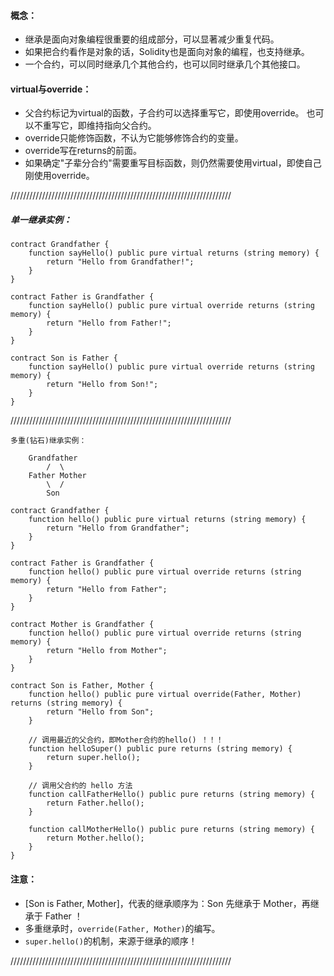 
#### 概念：
- 继承是面向对象编程很重要的组成部分，可以显著减少重复代码。
- 如果把合约看作是对象的话，Solidity也是面向对象的编程，也支持继承。
- 一个合约，可以同时继承几个其他合约，也可以同时继承几个其他接口。

#### virtual与override：
- 父合约标记为virtual的函数，子合约可以选择重写它，即使用override。 也可以不重写它，即维持指向父合约。
- override只能修饰函数，不认为它能够修饰合约的变量。
- override写在returns的前面。
- 如果确定"子辈分合约"需要重写目标函数，则仍然需要使用virtual，即使自己刚使用override。

//////////////////////////////////////////////////////////////////////

##### 单一继承实例：
```
contract Grandfather {
    function sayHello() public pure virtual returns (string memory) {
        return "Hello from Grandfather!";
    }
}

contract Father is Grandfather {
    function sayHello() public pure virtual override returns (string memory) {
        return "Hello from Father!";
    }
}

contract Son is Father {
    function sayHello() public pure virtual override returns (string memory) {
        return "Hello from Son!";
    }
}
```

//////////////////////////////////////////////////////////////////////

```
多重(钻石)继承实例：

    Grandfather
        /  \
    Father Mother
        \  /
        Son

contract Grandfather {
    function hello() public pure virtual returns (string memory) {
        return "Hello from Grandfather";
    }
}

contract Father is Grandfather {
    function hello() public pure virtual override returns (string memory) {
        return "Hello from Father";
    }
}

contract Mother is Grandfather {
    function hello() public pure virtual override returns (string memory) {
        return "Hello from Mother";
    }
}

contract Son is Father, Mother {
    function hello() public pure virtual override(Father, Mother) returns (string memory) {
        return "Hello from Son";
    }

    // 调用最近的父合约，即Mother合约的hello() ！！！
    function helloSuper() public pure returns (string memory) {
        return super.hello();
    }    

    // 调用父合约的 hello 方法
    function callFatherHello() public pure returns (string memory) {
        return Father.hello(); 
    }

    function callMotherHello() public pure returns (string memory) {
        return Mother.hello(); 
    }
}
```

#### 注意：
- [Son is Father, Mother]，代表的继承顺序为：Son 先继承于 Mother，再继承于 Father ！
- 多重继承时，```override(Father, Mother)```的编写。
- ```super.hello()```的机制，来源于继承的顺序！

//////////////////////////////////////////////////////////////////////
